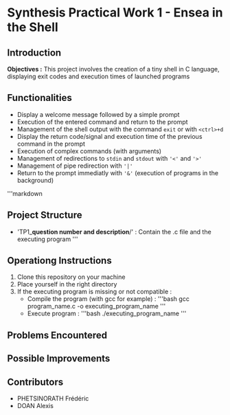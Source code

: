 # Synthesis Practical Work 1 - Ensea in the Shell

## Introduction
**Objectives :** This project involves the creation of a tiny shell in C language, displaying exit codes and execution times of launched programs

## Functionalities
- Display a welcome message followed by a simple prompt
- Execution of the entered command and return to the prompt
- Management of the shell output with the command `exit` or with `<ctrl>+d`
- Display the return code/signal and execution time of the previous command in the prompt
- Execution of complex commands (with arguments)
- Management of redirections to `stdin` and `stdout` with `'<'` and `'>'`
- Management of pipe redirection with `'|'`
- Return to the prompt immediatly with `'&'` (execution of programs in the background)

'''markdown
## Project Structure
- 'TP1_**question number and description**/' : Contain the .c file and the executing program
'''

## Operationg Instructions
1. Clone this repository on your machine
2. Place yourself in the right directory
3. If the executing program is missing or not compatible :
   - Compile the program (with gcc for example) :
'''bash
gcc program_name.c -o executing_program_name
'''
   - Execute program :
'''bash
./executing_program_name
'''

## Problems Encountered

## Possible Improvements

## Contributors
- PHETSINORATH Frédéric
- DOAN Alexis

